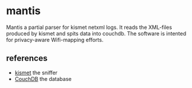 mantis
======

Mantis a partial parser for kismet netxml logs. It reads the XML-files produced by kismet and spits data into couchdb.
The software is intented for privacy-aware Wifi-mapping efforts.


references
----------
* [kismet](http://www.kismetwireless.net/) the sniffer
* [CouchDB](http://www.couchdb.org) the database
